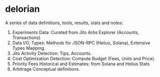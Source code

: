 # delorian

A series of data definitions, tools, results, stats and notes: 

1. Experiments Data: Curated from Jito Arbs Explorer (Accounts, Transactions)
2. Data I/O, Types: Methods for JSON-RPC (Helius, Solana), Extensive Types Mapping.
3. Jito Activity Detection: Tips, Accounts.
4. Cost Optimization Detection: Compute Budget (Fees, Units and Price).
5. Priority Fees Historical and Estimates: from Solana and Helius Stats
6. Arbitrage Conceptual definitions. 
